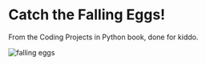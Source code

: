 # Catch the Falling Eggs!
From the Coding Projects in Python book, done for kiddo.

![falling eggs](../images/egg_catcher.png)
